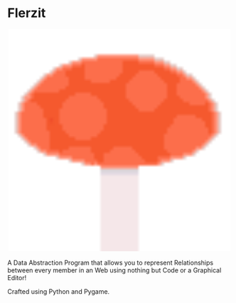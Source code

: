 <h1>Flerzit</h1>
<p align="center"><img src="https://raw.githubusercontent.com/TheEliteCoder1/Flerzit/main/flerzit-icon.png" width="500" height="500"></p>

A Data Abstraction Program that allows you
to represent Relationships between every member in an Web
using nothing but Code or a Graphical Editor!

Crafted using Python and Pygame.


